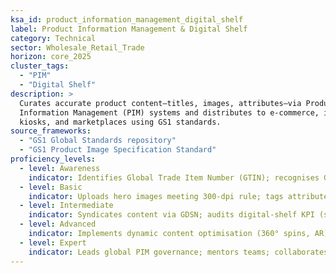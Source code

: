 ```yaml
---
ksa_id: product_information_management_digital_shelf
label: Product Information Management & Digital Shelf
category: Technical
sector: Wholesale_Retail_Trade
horizon: core_2025
cluster_tags:
  - "PIM"
  - "Digital Shelf"
description: >
  Curates accurate product content—titles, images, attributes—via Product
  Information Management (PIM) systems and distributes to e-commerce, in-store
  kiosks, and marketplaces using GS1 standards.
source_frameworks:
  - "GS1 Global Standards repository"
  - "GS1 Product Image Specification Standard"
proficiency_levels:
  - level: Awareness
    indicator: Identifies Global Trade Item Number (GTIN); recognises GS1 image naming.
  - level: Basic
    indicator: Uploads hero images meeting 300-dpi rule; tags attributes for facets.
  - level: Intermediate
    indicator: Syndicates content via GDSN; audits digital-shelf KPI (search rank, share of page).
  - level: Advanced
    indicator: Implements dynamic content optimisation (360° spins, AR); reduces content defect rate < 1 %.
  - level: Expert
    indicator: Leads global PIM governance; mentors teams; collaborates with GS1 workgroups on future digital-link standards.
---
```

